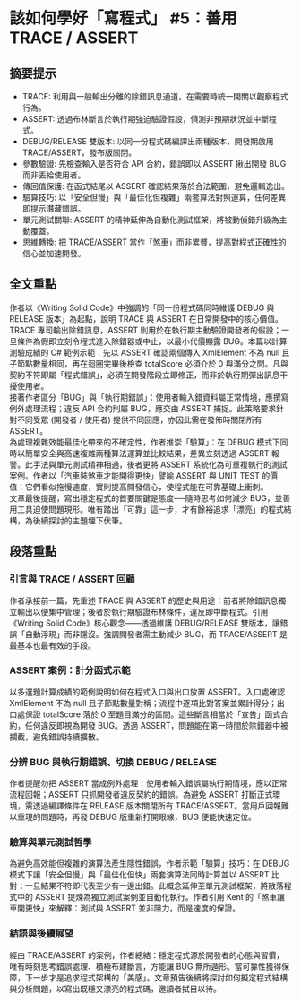 # 該如何學好「寫程式」 #5：善用 TRACE / ASSERT

## 摘要提示
- TRACE: 利用與一般輸出分離的除錯訊息通道，在需要時統一開關以觀察程式行為。  
- ASSERT: 透過布林斷言於執行期強迫驗證假設，偵測非預期狀況並中斷程式。  
- DEBUG/RELEASE 雙版本: 以同一份程式碼編譯出兩種版本，開發期啟用 TRACE/ASSERT，發布版關閉。  
- 參數驗證: 先檢查輸入是否符合 API 合約，錯誤即以 ASSERT 揪出開發 BUG 而非丟給使用者。  
- 傳回值保護: 在函式結尾以 ASSERT 確認結果落於合法範圍，避免邏輯逸出。  
- 驗算技巧: 以「安全但慢」與「最佳化但複雜」兩套算法對照運算，任何差異即提示潛藏錯誤。  
- 單元測試關聯: ASSERT 的精神延伸為自動化測試框架，將被動偵錯升級為主動覆蓋。  
- 思維轉換: 把 TRACE/ASSERT 當作「煞車」而非累贅，提高對程式正確性的信心並加速開發。  

## 全文重點
作者以《Writing Solid Code》中強調的「同一份程式碼同時維護 DEBUG 與 RELEASE 版本」為起點，說明 TRACE 與 ASSERT 在日常開發中的核心價值。TRACE 專司輸出除錯訊息，ASSERT 則用於在執行期主動驗證開發者的假設；一旦條件為假即立刻令程式進入除錯器或中止，以最小代價顯露 BUG。本篇以計算測驗成績的 C# 範例示範：先以 ASSERT 確認兩個傳入 XmlElement 不為 null 且子節點數量相同，再在迴圈完畢後檢查 totalScore 必須介於 0 與滿分之間。凡與契約不符即屬「程式錯誤」，必須在開發階段立即修正，而非於執行期彈出訊息干擾使用者。  
接著作者區分「BUG」與「執行期錯誤」：使用者輸入錯資料屬正常情境，應撰寫例外處理流程；違反 API 合約則屬 BUG，應交由 ASSERT 捕捉。此策略要求針對不同受眾 (開發者 / 使用者) 提供不同回應，亦因此需在發佈時關閉所有 ASSERT。  
為處理複雜效能最佳化帶來的不確定性，作者推崇「驗算」：在 DEBUG 模式下同時以簡單安全與高速複雜兩種算法運算並比較結果，差異立刻透過 ASSERT 報警。此手法與單元測試精神相通，後者更將 ASSERT 系統化為可重複執行的測試案例。作者以「汽車裝煞車才能開得更快」譬喻 ASSERT 與 UNIT TEST 的價值：它們看似拖慢速度，實則提高開發信心，使程式能在可靠基礎上衝刺。  
文章最後提醒，寫出穩定程式的首要關鍵是態度──隨時思考如何減少 BUG，並善用工具迫使問題現形。唯有踏出「可靠」這一步，才有餘裕追求「漂亮」的程式結構，為後續探討的主題埋下伏筆。  

## 段落重點
### 引言與 TRACE / ASSERT 回顧  
作者承接前一篇，先重述 TRACE 與 ASSERT 的歷史與用途：前者將除錯訊息獨立輸出以便集中管理；後者於執行期驗證布林條件，違反即中斷程式。引用《Writing Solid Code》核心觀念——透過維護 DEBUG/RELEASE 雙版本，讓錯誤「自動浮現」而非隱沒。強調開發者需主動減少 BUG，而 TRACE/ASSERT 是最基本也最有效的手段。  

### ASSERT 案例：計分函式示範  
以多選題計算成績的範例說明如何在程式入口與出口放置 ASSERT。入口處確認 XmlElement 不為 null 且子節點數量對稱；流程中逐項比對答案並累計得分；出口處保證 totalScore 落於 0 至題目滿分的區間。這些斷言相當於「宣告」函式合約，任何違反即視為開發 BUG。透過 ASSERT，問題能在第一時間於除錯器中被攔截，避免錯誤持續擴散。  

### 分辨 BUG 與執行期錯誤、切換 DEBUG / RELEASE  
作者提醒勿把 ASSERT 當成例外處理：使用者輸入錯誤屬執行期情境，應以正常流程回報；ASSERT 只抓開發者違反契約的錯誤。為避免 ASSERT 打斷正式環境，需透過編譯條件在 RELEASE 版本關閉所有 TRACE/ASSERT。當用戶回報難以重現的問題時，再發 DEBUG 版重新打開眼線，BUG 便能快速定位。  

### 驗算與單元測試哲學  
為避免高效能但複雜的演算法產生隱性錯誤，作者示範「驗算」技巧：在 DEBUG 模式下讓「安全但慢」與「最佳化但快」兩套演算法同時計算並以 ASSERT 比對；一旦結果不符即代表至少有一邊出錯。此概念延伸至單元測試框架，將散落程式中的 ASSERT 提煉為獨立測試案例並自動化執行。作者引用 Kent 的「煞車讓車開更快」來解釋：測試與 ASSERT 並非阻力，而是速度的保證。  

### 結語與後續展望  
經由 TRACE/ASSERT 的案例，作者總結：穩定程式源於開發者的心態與習慣，唯有時刻思考錯誤處理、積極布建斷言，方能讓 BUG 無所遁形。當可靠性獲得保障，下一步才是追求程式架構的「美感」。文章預告後續將探討如何擬定程式結構與分析問題，以寫出既穩又漂亮的程式碼，邀讀者拭目以待。